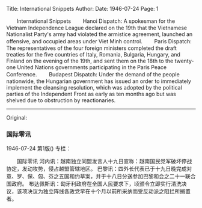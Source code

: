 Title: International Snippets
Author:
Date: 1946-07-24
Page: 1

　　International Snippets
　　Hanoi Dispatch: A spokesman for the Vietnam Independence League declared on the 19th that the Vietnamese Nationalist Party's army had violated the armistice agreement, launched an offensive, and occupied areas under Viet Minh control.
　　Paris Dispatch: The representatives of the four foreign ministers completed the draft treaties for the five countries of Italy, Romania, Bulgaria, Hungary, and Finland on the evening of the 19th, and sent them on the 18th to the twenty-one United Nations governments participating in the Paris Peace Conference.
　　Budapest Dispatch: Under the demand of the people nationwide, the Hungarian government has issued an order to immediately implement the cleansing resolution, which was adopted by the political parties of the Independent Front as early as ten months ago but was shelved due to obstruction by reactionaries.



<hr /> 

Original: 


### 国际零讯

1946-07-24
第1版()
专栏：

　　国际零讯
    河内讯：越南独立同盟发言人十九日宣称：越南国民党军破坏停战协定，发动攻势，侵占越盟管辖地区。
    巴黎讯：四外长代表已于十九日晚完成对意、罗、保、匈、芬之五国和约草案，并于十八日分送参加巴黎和会之二十一联合国政府。
    布达佩斯讯：匈牙利政府在全国人民要求下，顷颁令立即实行清洗决议，该项决议为独立阵线各政党早在十个月以前所采纳而受反动派之阻拦所搁置者。
